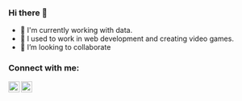 ### Hi there 👋 

- 🔭 I'm currently working with data.
- 🌱 I used to work in web development and creating video games.
- 👯 I’m looking to collaborate

### Connect with me:

[<img align="left" alt="salvadormartn3z | Twitter" width="22px" src="https://img.icons8.com/ios-filled/344/ffffff/twitter.png" />][twitter]
[<img align="left" alt="Salvador Martinez | LinkedIn" width="22px" src="https://img.icons8.com/ios-filled/344/ffffff/linkedin.png" />][linkedin]

[twitter]: https://twitter.com/salvadormartn3z
[linkedin]:  https://www.linkedin.com/in/salvador-martinez-85a09b198/
